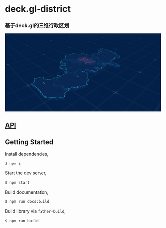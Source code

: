 # deck.gl-district

### 基于deck.gl的三维行政区划
![avatar](/docs/examples/screen.png)


## [API](/docs/index.md)

## Getting Started

Install dependencies,

```bash
$ npm i
```

Start the dev server,

```bash
$ npm start
```

Build documentation,

```bash
$ npm run docs:build
```

Build library via `father-build`,

```bash
$ npm run build
```
